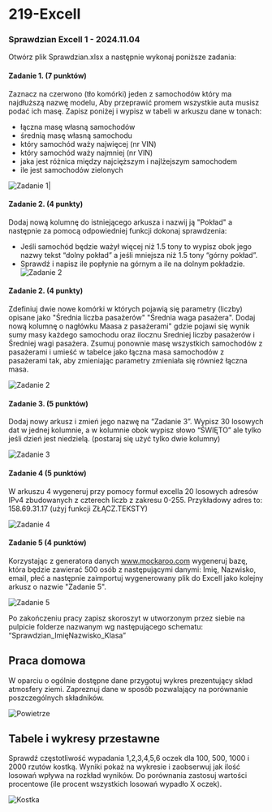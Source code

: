 # 219-Excell

### Sprawdzian Excell 1 - 2024.11.04

Otwórz plik Sprawdzian.xlsx a następnie wykonaj poniższe zadania:

#### Zadanie 1. (7 punktów)
Zaznacz na czerwono (tło komórki) jeden z samochodów który ma najdłuższą nazwę modelu,
Aby przeprawić promem wszystkie auta musisz podać ich masę. Zapisz poniżej i wypisz w tabeli w arkuszu dane w tonach:
- łączna masę własną samochodów
- średnią masę własną samochodu
- który samochód waży najwięcej (nr VIN)
- który samochód waży najmniej (nr VIN)
- jaka jest różnica między najcięższym i najlżejszym samochodem
- ile jest samochodów zielonych

![Zadanie 1](Zadanie1.PNG)|

#### Zadanie 2. (4 punkty)
Dodaj nową kolumnę do istniejącego arkusza i nazwij ją "Pokład" a następnie za pomocą odpowiedniej funkcji dokonaj sprawdzenia: 
- Jeśli samochód będzie ważył więcej niż 1.5 tony to wypisz obok jego nazwy tekst “dolny pokład” a jeśli mniejsza niż 1.5 tony “górny pokład”.
- Sprawdź i napisz ile popłynie na górnym a ile na dolnym pokładzie.
![Zadanie 2](Zadanie2.PNG)

#### Zadanie 2. (4 punkty)
Zdefiniuj dwie nowe komórki w których pojawią się parametry (liczby) opisane jako "Średnia liczba pasażerów" "Średnia waga pasażera". Dodaj nową kolumnę o nagłówku Maasa z pasażerami" gdzie pojawi się wynik sumy masy każdego samochodu oraz ilocznu Sredniej liczby pasażerów i Średniej wagi pasażera. Zsumuj ponownie masę wszystkich samochodów z pasażerami i umieść w tabelce jako łączna masa samochodów z pasażerami tak, aby zmieniając parametry zmieniała się również łączna masa. 

![Zadanie 2](Zadanie2a.PNG)

#### Zadanie 3. (5 punktów)

Dodaj nowy arkusz i zmień jego nazwę na “Zadanie 3”. Wypisz 30 losowych dat w jednej kolumnie, a w kolumnie obok wypisz słowo “ŚWIĘTO” ale tylko jeśli dzień jest niedzielą. (postaraj się użyć tylko dwie kolumny)

![Zadanie 3](Zadanie3.PNG)

#### Zadanie 4 (5 punktów)

W arkuszu 4 wygeneruj przy pomocy formuł excella 20 losowych adresów IPv4 zbudowanych z czterech liczb z zakresu 0-255. Przykładowy adres to: 158.69.31.17 (użyj funkcji ZŁĄCZ.TEKSTY)

![Zadanie 4](Zadanie4.PNG)

#### Zadanie 5 (4 punktów)

Korzystając z generatora danych www.mockaroo.com wygeneruj bazę, która będzie zawierać 500 osób z następującymi danymi: Imię, Nazwisko, email, płeć a następnie zaimportuj wygenerowany plik do Excell jako kolejny arkusz o nazwie "Zadanie 5".

![Zadanie 5](Zadanie5.PNG)

Po zakończeniu pracy zapisz skoroszyt w utworzonym przez siebie na pulpicie folderze nazwanym wg następującego schematu: “Sprawdzian_ImięNazwisko_Klasa”


## Praca domowa

W oparciu o ogólnie dostępne dane przygotuj wykres prezentujący skład atmosfery ziemi. Zapreznuj dane w sposób pozwalający na porównanie poszczególnych składników. 

![Powietrze](Powietrze.PNG)

## Tabele i wykresy przestawne

Sprawdź częstotliwość wypadania 1,2,3,4,5,6 oczek dla 100, 500, 1000 i 2000 rzutów kostką. Wyniki pokaż na wykresie i zaobserwuj jak ilość losowań wpływa na rozkład wyników. Do porównania zastosuj wartości procentowe (ile procent wszystkich losowań wypadło X oczek).

![Kostka](Kostka.PNG)
